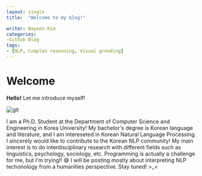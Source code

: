 ```yaml
---
layout: single
title:  "Welcome to my blog!"

writer: Nayeon Kim
categories:
-Github Blog
tags:
- [NLP, Complex reasoning, Visual gronding]
---
```


# Welcome

**Hello!** Let me introduce myself! 

![git](https://github.com/user-attachments/assets/518f854c-b844-41a2-a599-1bc7a2537ecb)


I am a Ph.D. Student at the Department of Computer Science and Engineering in Korea University!
My bachelor's degree is Korean language and literature, and I am intereseted in Korean Natural Language Processing. 
I sincerely would like to contribute to the Korean NLP community!
My main interest is to do interdisciplinary research with different fields such as linguistics, psychology, sociology, etc. 
Programming is actually a challenge for me, but I'm trying!! 😅
I will be posting mostly about interpreting NLP techonology from a humanities perspective. 
Stay tuned! >_<
